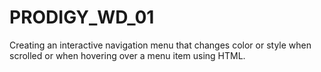 # PRODIGY_WD_01
Creating an interactive navigation menu that changes color or style when scrolled or when hovering over a menu item using HTML.
